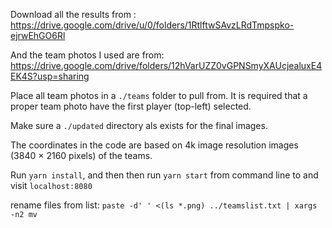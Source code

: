 Download all the results from : https://drive.google.com/drive/u/0/folders/1RtlftwSAvzLRdTmpspko-ejrwEhGO6Rl

And the team photos I used are from: https://drive.google.com/drive/folders/12hVarUZZ0vGPNSmyXAUcjealuxE4EK4S?usp=sharing

Place all team photos in a `./teams` folder to pull from. It is required that a proper team photo have the first player (top-left) selected.

Make sure a `./updated` directory als exists for the final images.

The coordinates in the code are based on 4k image resolution images (3840 × 2160 pixels) of the teams.

Run `yarn install`, and then then run `yarn start` from command line to and visit `localhost:8080`

rename files from list:
`paste -d' ' <(ls *.png) ../teamslist.txt | xargs -n2 mv`
